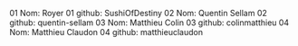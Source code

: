 01 Nom: Royer
01 github: SushiOfDestiny
02 Nom: Quentin Sellam
02 github: quentin-sellam
03 Nom: Matthieu Colin
03 github: colinmatthieu
04 Nom: Matthieu Claudon
04 github: matthieuclaudon
